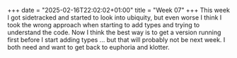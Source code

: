 +++
date = "2025-02-16T22:02:02+01:00"
title = "Week 07"
+++
This week I got sidetracked and started to look into ubiquity, but even worse I think I took the wrong approach when starting to add types and trying to understand the code. Now I think the best way is to get a version running first before I start adding types ... but that will probably not be next week. I both need and want to get back to euphoria and klotter.
